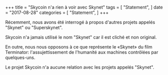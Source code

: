 +++ 
title = "Skycoin n'a rien à voir avec Skynet" 
tags = [ 
  "Statement", 
] 
date = "2017-08-28" 
categories = [ 
  "Statement", 
] 
+++

Récemment, nous avons été interrogé à propos d'autres projets appelés "Skynet" ou "Superskynet".

Skycoin n'a jamais utilisé le nom "Skynet" car il est cliché et non original.

En outre, nous nous opposons à ce que représente le «Skynet» du film Terminator: l'assujettissement de l'humanité aux machines contrôlées par quelques-uns.

Le projet Skycoin n'a aucune relation avec les projets appelés "Skynet".

